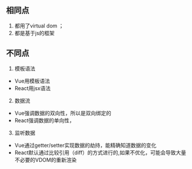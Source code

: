 ## 相同点
1. 都用了virtual dom ；
2. 都是基于js的框架

## 不同点
1. 模板语法
- Vue用模板语法
- React用jsx语法
2. 数据流
- Vue强调数据的双向性，所以是双向绑定的
- React强调数据的单向性，
3. 监听数据
- Vue通过getter/setter实现数据的劫持，能精确知道数据的变化
- React默认通过比较引用（diff）的方式进行的,如果不优化，可能会导致大量不必要的VDOM的重新渲染